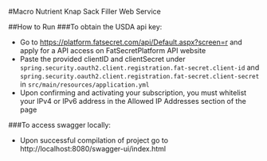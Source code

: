 #Macro Nutrient Knap Sack Filler Web Service

##How to Run
###To obtain the USDA api key:
- Go to https://platform.fatsecret.com/api/Default.aspx?screen=r and apply for a API access on FatSecretPlatform API website
- Paste the provided clientID and clientSecret under ```spring.security.oauth2.client.registration.fat-secret.client-id``` and ```spring.security.oauth2.client.registration.fat-secret.client-secret``` in ```src/main/resources/application.yml```
- Upon confirming and activating your subscription, you must whitelist your IPv4 or IPv6 address in the Allowed IP Addresses section of the page

###To access swagger locally:
- Upon successful compilation of project go to http://localhost:8080/swagger-ui/index.html

